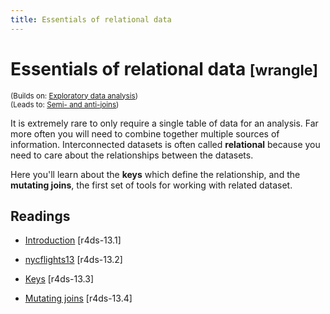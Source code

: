 ```yaml
---
title: Essentials of relational data
---
```


<!-- Generated automatically from relational-basics.yml. Do not edit by hand -->

# Essentials of relational data <small class='wrangle'>[wrangle]</small>
<small>(Builds on: [Exploratory data analysis](eda.md))</small>  
<small>(Leads to: [Semi- and anti-joins](filter-joins.md))</small>

It is extremely rare to only require a single table of data for an analysis.
Far more often you will need to combine together multiple sources of
information. Interconnected datasets is often called __relational__ because
you need to care about the relationships between the datasets.

Here you'll learn about the __keys__ which define the relationship, and
the __mutating joins__, the first set of tools for working with related
dataset.

## Readings

  * [Introduction](http://r4ds.had.co.nz/relational-data.html#introduction-7) [r4ds-13.1]

  * [nycflights13](http://r4ds.had.co.nz/relational-data.html#nycflights13-relational) [r4ds-13.2]

  * [Keys](http://r4ds.had.co.nz/relational-data.html#keys) [r4ds-13.3]

  * [Mutating joins](http://r4ds.had.co.nz/relational-data.html#mutating-joins) [r4ds-13.4]




